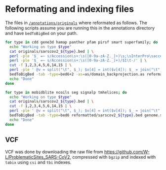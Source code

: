 # Reformating and indexing files

The files in [`/annotations/originals`](/annotations/originals) where reformated as follows. The following scripts assume you are running this in the annotations directory and have `bedToBigBed` on your path.

```bash
for type in cdd gene3d hamap panther pfam pirsf smart superfamily; do
  echo "Working on type $type"
  cat originals/sarscov2_${type}.bed | \
  perl -ple '$_ =~ s/Accession\s+:\s([0-9a-zA-Z._]+)\s;\sInterPro\saccession\s:\s(.+)/$1\t$2/' | \
  perl -ple '$_ =~ s/Accession\s+:\s([0-9a-zA-Z._]+)/$1\t-/' | \
  cut -f 1,2,3,4,5,6,14,15 | \
  perl -ple ' @v = split("\t", $_); $v[4] = int($v[4]); $_ = join("\t", @v)' > reformatted/sarscov2_${type}.bed
  bedToBigBed -tab -type=bed6+2 -as=as/domain_backprojection.as reformatted/sarscov2_${type}.bed genome.sizes bb/sarscov2_${type}.bb
  echo "Done"
done
```

```bash
for type in mobidblite ncoils seg signalp tmhelices; do
  echo "Working on type $type"
  cat originals/sarscov2_${type}.bed | \
  cut -f 1,2,3,4,5,6,14,15 | \
  perl -ple ' @v = split("\t", $_); $v[4] = int($v[4]); $_ = join("\t", @v)' > reformatted/sarscov2_${type}.bed
  bedToBigBed -tab -type=bed6 reformatted/sarscov2_${type}.bed genome.sizes bb/sarscov2_${type}.bb
  echo "Done"
done
```

## VCF

VCF was done by downloading the raw file from https://github.com/W-L/ProblematicSites_SARS-CoV2, compressed with `bgzip` and indexed with `tabix` using `csi` and `tbi` indexes.
